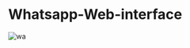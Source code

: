 # Whatsapp-Web-interface
![wa](https://user-images.githubusercontent.com/123894227/231999159-9124d754-034f-465e-8002-984e776ce39e.jpg)
